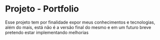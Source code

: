 # Projeto - Portfolio

<p> Esse projeto tem por finalidade expor meus conhecimentos e tecnologias, além do mais, está não é a versão final do mesmo e em um futuro breve pretendo estar implementando melhorias<p>

